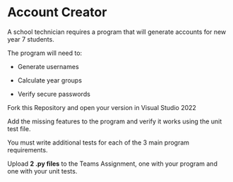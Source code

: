 # Account Creator

A school technician requires a program that will generate accounts for new year 7 students. 

The program will need to:

* Generate usernames  
   
* Calculate year groups
   
* Verify secure passwords

Fork this Repository and open your version in Visual Studio 2022

Add the missing features to the program and verify it works using the unit test file.

You must write additional tests for each of the 3 main program requirements.

Upload **2 .py files** to the Teams Assignment, one with your program and one with your unit tests.
